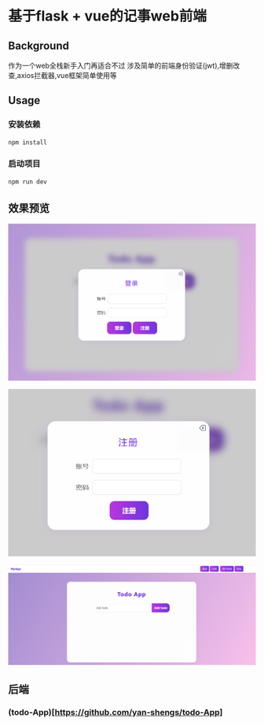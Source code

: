 # 基于flask + vue的记事web前端

## Background



作为一个web全栈新手入门再适合不过
涉及简单的前端身份验证(jwt),增删改查,axios拦截器,vue框架简单使用等



## Usage

### 安装依赖

```bash
npm install
```

### 启动项目

```bash
npm run dev
```

## 效果预览

![image-20250728205540268](assets/image-20250728205540268.png)

![image-20250728205554320](assets/image-20250728205554320.png)

![image-20250728205616284](assets/image-20250728205616284.png)



## 后端

### (todo-App)[https://github.com/yan-shengs/todo-App]
